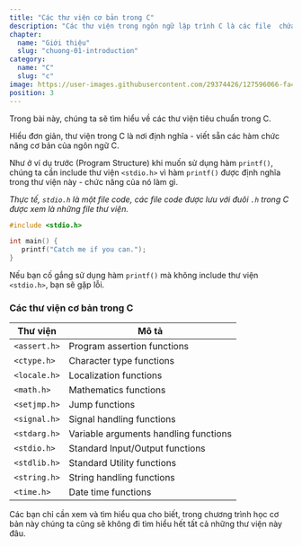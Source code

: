 ```yaml
---
title: "Các thư viện cơ bản trong C"
description: "Các thư viện trong ngôn ngữ lập trình C là các file  chứa sẵn các hàm hữu ích, giúp bạn thực hiện các tác vụ phổ biến. Hiểu rõ về các thư viện cơ bản trong C là một phần quan trọng cho quá trình học ban đầu, và khi hiểu kĩ hơn nữa, bạn có thể tiến xa trong việc Custom thư viện cho riêng mình."
chapter:
  name: "Giới thiệu"
  slug: "chuong-01-introduction"
category:
  name: "C"
  slug: "c"
image: https://user-images.githubusercontent.com/29374426/127596066-fa46df01-982f-4a72-b6d1-f7d8f5c5a9b3.png
position: 3
---
```


Trong bài này, chúng ta sẽ tìm hiểu về các thư viện tiêu chuẩn trong C.

Hiểu đơn giản, thư viện trong C là nơi định nghĩa - viết sẵn các hàm chức năng cơ bản của ngôn ngữ C.

Như ở ví dụ trước (Program Structure) khi muốn sử dụng hàm `printf()`, chúng ta cần include thư viện `<stdio.h>` vì hàm `printf()` được định nghĩa trong thư viện này - chức năng của nó làm gì.

_Thực tế, `stdio.h` là một file code, các file code được lưu với đuôi `.h` trong C được xem là những file thư viện._

```cpp
#include <stdio.h>

int main() {
   printf("Catch me if you can.");
}
```

Nếu bạn cố gắng sử dụng hàm `printf()` mà không include thư viện `<stdio.h>`, bạn sẽ gặp lỗi.

### Các thư viện cơ bản trong C

| Thư viện     | Mô tả                                 |
| ------------ | ------------------------------------- |
| `<assert.h>` | Program assertion functions           |
| `<ctype.h>`  | Character type functions              |
| `<locale.h>` | Localization functions                |
| `<math.h>`   | Mathematics functions                 |
| `<setjmp.h>` | Jump functions                        |
| `<signal.h>` | Signal handling functions             |
| `<stdarg.h>` | Variable arguments handling functions |
| `<stdio.h>`  | Standard Input/Output functions       |
| `<stdlib.h>` | Standard Utility functions            |
| `<string.h>` | String handling functions             |
| `<time.h>`   | Date time functions                   |

Các bạn chỉ cần xem và tìm hiểu qua cho biết, trong chương trình học cơ bản này chúng ta cũng sẽ không đi tìm hiểu hết tất cả những thư viện này đâu.
